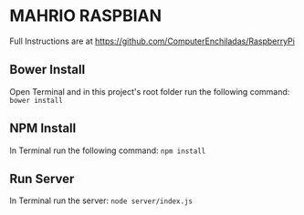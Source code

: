 # MAHRIO RASPBIAN

Full Instructions are at https://github.com/ComputerEnchiladas/RaspberryPi

## Bower Install
Open Terminal and in this project's root folder run the following command: `bower install`

## NPM Install
In Terminal run the following command: `npm install`

## Run Server
In Terminal run the server: `node server/index.js`
